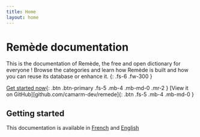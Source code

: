 ```yaml
---
title: Home
layout: home
---
```


# Remède documentation

This is the documentation of Remède, the free and open dictionary for everyone ! 
Browse the categories and learn how Remède is built and how you can reuse its database or enhance it.
{: .fs-6 .fw-300 }


[Get started now](#getting-started){: .btn .btn-primary .fs-5 .mb-4 .mb-md-0 .mr-2 }
[View it on GitHub][github.com/camarm-dev/remede]{: .btn .fs-5 .mb-4 .mb-md-0 }


## Getting started

This documentation is available in [French]() and [English]()

